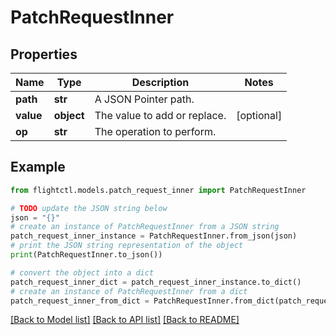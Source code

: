 # PatchRequestInner


## Properties

Name | Type | Description | Notes
------------ | ------------- | ------------- | -------------
**path** | **str** | A JSON Pointer path. | 
**value** | **object** | The value to add or replace. | [optional] 
**op** | **str** | The operation to perform. | 

## Example

```python
from flightctl.models.patch_request_inner import PatchRequestInner

# TODO update the JSON string below
json = "{}"
# create an instance of PatchRequestInner from a JSON string
patch_request_inner_instance = PatchRequestInner.from_json(json)
# print the JSON string representation of the object
print(PatchRequestInner.to_json())

# convert the object into a dict
patch_request_inner_dict = patch_request_inner_instance.to_dict()
# create an instance of PatchRequestInner from a dict
patch_request_inner_from_dict = PatchRequestInner.from_dict(patch_request_inner_dict)
```
[[Back to Model list]](../README.md#documentation-for-models) [[Back to API list]](../README.md#documentation-for-api-endpoints) [[Back to README]](../README.md)


